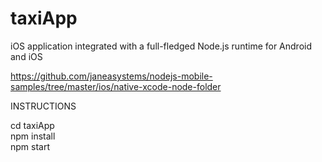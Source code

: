 # taxiApp


iOS application integrated with a full-fledged Node.js runtime for Android and iOS

https://github.com/janeasystems/nodejs-mobile-samples/tree/master/ios/native-xcode-node-folder


INSTRUCTIONS

cd taxiApp<br/>
npm install<br/>
npm start
